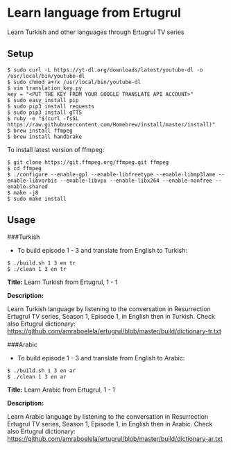 # Learn language from Ertugrul

Learn Turkish and other languages through Ertugrul TV series

## Setup

```
$ sudo curl -L https://yt-dl.org/downloads/latest/youtube-dl -o /usr/local/bin/youtube-dl
$ sudo chmod a+rx /usr/local/bin/youtube-dl
$ vim translation_key.py
key = "<PUT THE KEY FROM YOUR GOOGLE TRANSLATE API ACCOUNT>"
$ sudo easy_install pip
$ sudo pip3 install requests
$ sudo pip3 install gTTS
$ ruby -e "$(curl -fsSL https://raw.githubusercontent.com/Homebrew/install/master/install)"
$ brew install ffmpeg
$ brew install handbrake
```

To install latest version of ffmpeg:

```
$ git clone https://git.ffmpeg.org/ffmpeg.git ffmpeg
$ cd ffmpeg
$ ./configure --enable-gpl --enable-libfreetype --enable-libmp3lame --enable-libvorbis --enable-libvpx --enable-libx264 --enable-nonfree --enable-shared 
$ make -j8
$ sudo make install

```

## Usage

###Turkish

- To build episode 1 - 3 and translate from English to Turkish:

```
$ ./build.sh 1 3 en tr
$ ./clean 1 3 en tr
```

**Title:** Learn Turkish from Ertugrul, 1 - 1

**Description:**

Learn Turkish language by listening to the conversation in Resurrection Ertugrul TV series, Season 1, Episode 1, in English then in Turkish. 
Check also Ertugrul dictionary: https://github.com/amraboelela/ertugrul/blob/master/build/dictionary-tr.txt

###Arabic

- To build episode 1 - 3 and translate from English to Arabic:

```
$ ./build.sh 1 3 en ar
$ ./clean 1 3 en ar
```

**Title:** Learn Arabic from Ertugrul, 1 - 1

**Description:**

Learn Arabic language by listening to the conversation in Resurrection Ertugrul TV series, Season 1, Episode 1, in English then in Arabic. 
Check also Ertugrul dictionary: https://github.com/amraboelela/ertugrul/blob/master/build/dictionary-ar.txt

